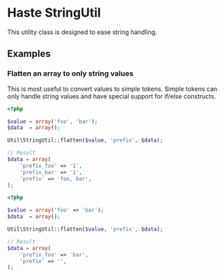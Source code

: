 # Haste StringUtil

This utility class is designed to ease string handling.


## Examples ##

### Flatten an array to only string values ###

This is most useful to convert values to simple tokens. 
Simple tokens can only handle string values and have special support for if/else constructs.

```php
<?php

$value = array('foo', 'bar');
$data  = array();

Util\StringUtil::flatten($value, 'prefix', $data);

// Result
$data = array(
    'prefix_foo' => '1',
    'prefix_bar' => '1',
    'prefix' => 'foo, bar',
);
```

```php
<?php

$value = array('foo' => 'bar');
$data  = array();

Util\StringUtil::flatten($value, 'prefix', $data);

// Result
$data = array(
    'prefix_foo' => 'bar',
    'prefix' => '',
);
```
